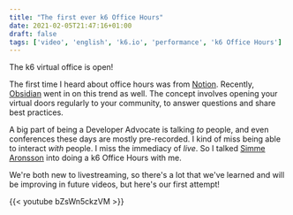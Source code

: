 ```yaml
---
title: "The first ever k6 Office Hours"
date: 2021-02-05T21:47:16+01:00
draft: false
tags: ['video', 'english', 'k6.io', 'performance', 'k6 Office Hours']
---
```


The k6 virtual office is open!

The first time I heard about office hours was from [Notion](https://www.notion.so/). Recently, [Obsidian](https://obsidian.md) went in on this trend as well. The concept involves opening your virtual doors regularly to your community, to answer questions and share best practices. 

A big part of being a Developer Advocate is talking _to_ people, and even conferences these days are mostly pre-recorded. I kind of miss being able to interact _with_ people. I miss the immediacy of _live_. So I talked [Simme Aronsson](https://simme.dev) into doing a k6 Office Hours with me.

We're both new to livestreaming, so there's a lot that we've learned and will be improving in future videos, but here's our first attempt!

{{< youtube bZsWn5ckzVM >}}